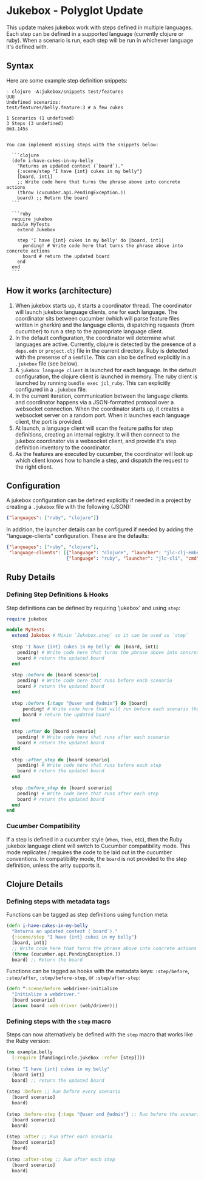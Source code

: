 # Jukebox - Polyglot Update

This update makes jukebox work with steps defined in multiple languages. Each step can be defined in a supported language (currently clojure or ruby). When a scenario is run, each step will be run in whichever language it's defined with. 

## Syntax
Here are some example step definition snippets:

    ჻ clojure -A:jukebox/snippets test/features
    UUU
    Undefined scenarios:
    test/features/belly.feature:3 # a few cukes
    
    1 Scenarios (1 undefined)
    3 Steps (3 undefined)
    0m3.145s
    
    
    You can implement missing steps with the snippets below:
    
      ```clojure
      (defn i-have-cukes-in-my-belly
        "Returns an updated context (`board`)."
        {:scene/step "I have {int} cukes in my belly"}
        [board, int1]
        ;; Write code here that turns the phrase above into concrete actions
        (throw (cucumber.api.PendingException.))
        board) ;; Return the board
      ```
    
      ```ruby
      require jukebox
      module MyTests
        extend Jukebox
        
        step 'I have {int} cukes in my belly' do |board, int1|
          pending! # Write code here that turns the phrase above into concrete actions
          board # return the updated board
        end
      end
      ```

## How it works (architecture)
1. When jukebox starts up, it starts a coordinator thread. The coordinator will launch jukebox language clients, one for each language. The coordinator sits between cucumber (which will parse feature files written in gherkin) and the language clients, dispatching requests (from cucumber) to run a step to the appropriate language client. 
2. In the default configuration, the coordinator will determine what languages are active. Currently, clojure is detected by the presence of a `deps.edn` or `project.clj` file in the current directory. Ruby is detected with the presense of a `Gemfile`. This can also be defined explicitly in a `.jukebox` file (see below).
3. A `jukebox language client` is launched for each language. In the default configuration, the clojure client is launched in memory. The ruby client is launched by running `bundle exec jcl_ruby`. This can explicitly configured in a `.jukebox` file.
4. In the current iteration, communication between the language clients and coordinator happens via a JSON-formatted protocol over a websocket connection. When the coordinator starts up, it creates a websocket server on a random port. When it launches each language client, the port is provided.
5. At launch, a language client will scan the feature paths for step definitions, creating an internal registry. It will then connect to the jukebox coordinator via a websocket client, and provide it's step definition inventory to the coordinator.
6. As the features are executed by cucumber, the coordinator will look up which client knows how to handle a step, and dispatch the request to the right client.

## Configuration
A jukebox configuration can be defined explicitly if needed in a project by creating a `.jukebox` file with the following (JSON):
```json
{"languages": ["ruby", "clojure"]}
``` 

In addition, the launcher details can be configured if needed by adding the "language-clients" configuration. These are the defaults:
```json
{"languages": ["ruby", "clojure"],
 "language-clients": [{"language": "clojure", "launcher": "jlc-clj-embedded"},
                      {"language": "ruby", "launcher": "jlc-cli", "cmd": ["bundle", "exec", "jlc_ruby"]}]}
```

## Ruby Details
### Defining Step Definitions & Hooks
Step definitions can be defined by requiring 'jukebox' and using `step`:

```ruby
require jukebox

module MyTests
  extend Jukebox # Mixin `Jukebox.step` so it can be used as `step`
    
  step 'I have {int} cukes in my belly' do |board, int1|
    pending! # Write code here that turns the phrase above into concrete actions
    board # return the updated board
  end
    
  step :before do |board scenario|
    pending! # Write code here that runs before each scenario
    board # return the updated board
  end
    
  step :before {:tags "@user and @admin"} do |board|
      pending! # Write code here that will run before each scenario that matches the tag expression
      board # return the updated board
  end
    
  step :after do |board scenario|
    pending! # Write code here that runs after each scenario
    board # return the updated board
  end
    
  step :after_step do |board scenario|
    pending! # Write code here that runs before each step
    board # return the updated board
  end
    
  step :before_step do |board scenario|
    pending! # Write code here that runs after each step
    board # return the updated board
  end
end
```

### Cucumber Compatibility
If a step is defined in a cucumber style (`When`, `Then`, etc), then the Ruby jukebox language client will switch to Cucumber compatibility mode. This mode replicates / requires the code to be laid out in the cucumber conventions. In compatibility mode, the `board` is not provided to the step definition, unless the arity supports it.

## Clojure Details
### Defining steps with metadata tags
Functions can be tagged as step definitions using function meta:

```clojure
(defn i-have-cukes-in-my-belly
  "Returns an updated context (`board`)."
  {:scene/step "I have {int} cukes in my belly"}
  [board, int1]
  ;; Write code here that turns the phrase above into concrete actions
  (throw (cucumber.api.PendingException.))
  board) ;; Return the board
```
      
Functions can be tagged as hooks with the metadata keys: `:step/before`, `:step/after`, `:step/before-step`, or `:step/after-step`:
```clojure
(defn ^:scene/before webdriver-initialize
  "Initialize a webdriver."
  [board scenario]
  (assoc board :web-driver (web/driver)))
```
    
### Defining steps with the `step` macro
Steps can now alternatively be defined with the `step` macro that works like the Ruby version:

```clojure
(ns example.belly
  (:require [fundingcircle.jukebox :refer [step]]))
  
(step "I have {int} cukes in my belly"
  [board int1]
  board) ;; return the updated board
 
(step :before ;; Run before every scenario
  [board scenario]
  board)
   
(step :before-step {:tags "@user and @admin"} ;; Run before the scenarios with the matching tags
  [board scenario]
  board)
   
(step :after ;; Run after each scenario
  [board scenario]
  board)
   
(step :after-step ;; Run after each step
  [board scenario]
  board)       
```
